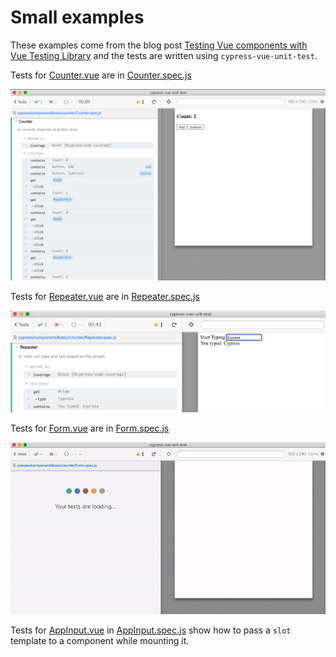# Small examples

These examples come from the blog post [Testing Vue components with Vue Testing Library](https://blog.logrocket.com/testing-vue-components-with-vue-testing-library/) and the tests are written using `cypress-vue-unit-test`.

Tests for [Counter.vue](Counter.vue) are in [Counter.spec.js](Counter.spec.js)

![Counter spec](images/counter.png)

Tests for [Repeater.vue](Repeater.vue) are in [Repeater.spec.js](Repeater.spec.js)

![Repeater spec](images/repeater.png)

Tests for [Form.vue](Form.vue) are in [Form.spec.js](Form.spec.js)

![Form spec](images/form.gif)

Tests for [AppInput.vue](AppInput.vue) in [AppInput.spec.js](AppInput.spec.js) show how to pass a `slot` template to a component while mounting it.

